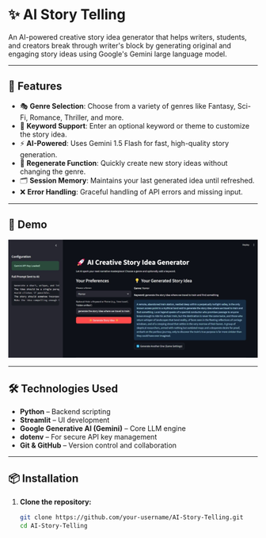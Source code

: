 
# ✨ AI Story Telling

An AI-powered creative story idea generator that helps writers, students, and creators break through writer's block by generating original and engaging story ideas using Google's Gemini large language model.

---

## 🚀 Features

- 🎭 **Genre Selection**: Choose from a variety of genres like Fantasy, Sci-Fi, Romance, Thriller, and more.
- 🧠 **Keyword Support**: Enter an optional keyword or theme to customize the story idea.
- ⚡ **AI-Powered**: Uses Gemini 1.5 Flash for fast, high-quality story generation.
- 🔁 **Regenerate Function**: Quickly create new story ideas without changing the genre.
- 🗂️ **Session Memory**: Maintains your last generated idea until refreshed.
- ❌ **Error Handling**: Graceful handling of API errors and missing input.

---

## 📸 Demo

![Screenshot](https://github.com/harshkumar808348/Ai-Story-Telling-/blob/78421f77a738f16e6caba829b8d41c2220404ef4/WhatsApp%20Image%202025-05-09%20at%209.48.36%20AM.jpeg) <!-- Replace with actual path -->

---

## 🛠️ Technologies Used

- **Python** – Backend scripting
- **Streamlit** – UI development
- **Google Generative AI (Gemini)** – Core LLM engine
- **dotenv** – For secure API key management
- **Git & GitHub** – Version control and collaboration

---

## 📦 Installation

1. **Clone the repository:**
   ```bash
   git clone https://github.com/your-username/AI-Story-Telling.git
   cd AI-Story-Telling
